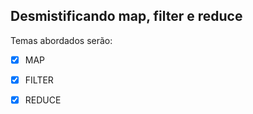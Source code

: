 ## Desmistificando map, filter e reduce

Temas abordados serão:

- [x] MAP
- [x] FILTER
- [x] REDUCE

